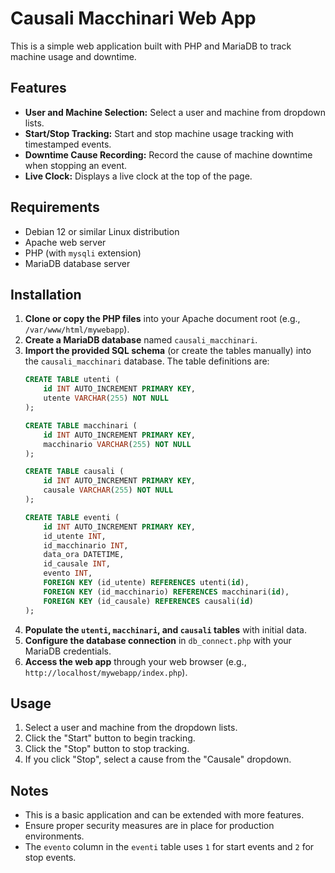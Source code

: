 # Causali Macchinari Web App

This is a simple web application built with PHP and MariaDB to track machine usage and downtime.

## Features

* **User and Machine Selection:** Select a user and machine from dropdown lists.
* **Start/Stop Tracking:** Start and stop machine usage tracking with timestamped events.
* **Downtime Cause Recording:** Record the cause of machine downtime when stopping an event.
* **Live Clock:** Displays a live clock at the top of the page.

## Requirements

* Debian 12 or similar Linux distribution
* Apache web server
* PHP (with `mysqli` extension)
* MariaDB database server

## Installation

1.  **Clone or copy the PHP files** into your Apache document root (e.g., `/var/www/html/mywebapp`).
2.  **Create a MariaDB database** named `causali_macchinari`.
3.  **Import the provided SQL schema** (or create the tables manually) into the `causali_macchinari` database. The table definitions are:
    ```sql
    CREATE TABLE utenti (
        id INT AUTO_INCREMENT PRIMARY KEY,
        utente VARCHAR(255) NOT NULL
    );

    CREATE TABLE macchinari (
        id INT AUTO_INCREMENT PRIMARY KEY,
        macchinario VARCHAR(255) NOT NULL
    );

    CREATE TABLE causali (
        id INT AUTO_INCREMENT PRIMARY KEY,
        causale VARCHAR(255) NOT NULL
    );

    CREATE TABLE eventi (
        id INT AUTO_INCREMENT PRIMARY KEY,
        id_utente INT,
        id_macchinario INT,
        data_ora DATETIME,
        id_causale INT,
        evento INT,
        FOREIGN KEY (id_utente) REFERENCES utenti(id),
        FOREIGN KEY (id_macchinario) REFERENCES macchinari(id),
        FOREIGN KEY (id_causale) REFERENCES causali(id)
    );
    ```
4.  **Populate the `utenti`, `macchinari`, and `causali` tables** with initial data.
5.  **Configure the database connection** in `db_connect.php` with your MariaDB credentials.
6.  **Access the web app** through your web browser (e.g., `http://localhost/mywebapp/index.php`).

## Usage

1.  Select a user and machine from the dropdown lists.
2.  Click the "Start" button to begin tracking.
3.  Click the "Stop" button to stop tracking.
4.  If you click "Stop", select a cause from the "Causale" dropdown.

## Notes

* This is a basic application and can be extended with more features.
* Ensure proper security measures are in place for production environments.
* The `evento` column in the `eventi` table uses `1` for start events and `2` for stop events.